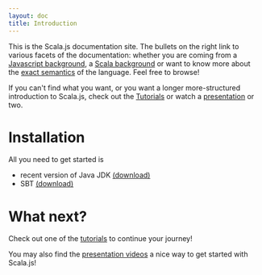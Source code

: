 ```yaml
---
layout: doc
title: Introduction
---
```


This is the Scala.js documentation site. The bullets on the right link to various facets of the documentation: whether
you are coming from a [Javascript background](sjs-for-js/index.html), a [Scala background](scalajs-for-scaladevs.html)
or want to know more about the [exact semantics](semantics.html) of the language. Feel free to browse!

If you can't find what you want, or you want a longer more-structured introduction to Scala.js, check out the
[Tutorials](../tutorial/index.html) or watch a [presentation](../community/presentations.html) or two.

# Installation

All you need to get started is 

* recent version of Java JDK [(download)](http://www.oracle.com/technetwork/java/javase/downloads/jdk8-downloads-2133151.html)
* SBT [(download)](http://www.scala-sbt.org/0.13/tutorial/Setup.html)

# What next?

Check out one of the [tutorials](../tutorial) to continue your journey!

You may also find the [presentation videos](../community/presentations.html) a nice way to get started with Scala.js!

